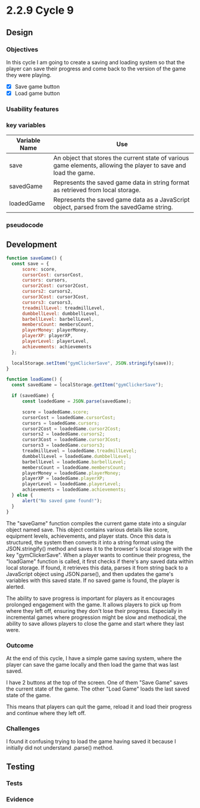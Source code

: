 # 2.2.9 Cycle 9

## Design

### Objectives

In this cycle I am going to create a saving and loading system so that the player can save their progress and come back to the version of the game they were playing.

* [x] Save game button
* [x] Load game button

### Usability features

### key variables

| Variable Name | Use                                                                                                              |
| ------------- | ---------------------------------------------------------------------------------------------------------------- |
| save          | An object that stores the current state of various game elements, allowing the player to save and load the game. |
| savedGame     | Represents the saved game data in string format as retrieved from local storage.                                 |
| loadedGame    | Represents the saved game data as a JavaScript object, parsed from the savedGame string.                         |

### pseudocode

## Development

```javascript
function saveGame() {
  const save = {
      score: score,
      cursorCost: cursorCost,
      cursors: cursors,
      cursor2Cost: cursor2Cost,
      cursors2: cursors2,
      cursor3Cost: cursor3Cost,
      cursors3: cursors3,
      treadmillLevel: treadmillLevel,
      dumbbellLevel: dumbbellLevel,
      barbellLevel: barbellLevel,
      membersCount: membersCount,
      playerMoney: playerMoney,
      playerXP: playerXP,
      playerLevel: playerLevel,
      achievements: achievements
  };

  localStorage.setItem("gymClickerSave", JSON.stringify(save));
}

function loadGame() {
  const savedGame = localStorage.getItem("gymClickerSave");

  if (savedGame) {
      const loadedGame = JSON.parse(savedGame);

      score = loadedGame.score;
      cursorCost = loadedGame.cursorCost;
      cursors = loadedGame.cursors;
      cursor2Cost = loadedGame.cursor2Cost;
      cursors2 = loadedGame.cursors2;
      cursor3Cost = loadedGame.cursor3Cost;
      cursors3 = loadedGame.cursors3;
      treadmillLevel = loadedGame.treadmillLevel;
      dumbbellLevel = loadedGame.dumbbellLevel;
      barbellLevel = loadedGame.barbellLevel;
      membersCount = loadedGame.membersCount;
      playerMoney = loadedGame.playerMoney;
      playerXP = loadedGame.playerXP;
      playerLevel = loadedGame.playerLevel;
      achievements = loadedGame.achievements;
  } else {
      alert("No saved game found!");
  }
}

```

The "saveGame" function compiles the current game state into a singular object named save. This object contains various details like score, equipment levels, achievements, and player stats. Once this data is structured, the system then converts it into a string format using the JSON.stringify() method and saves it to the browser's local storage with the key "gymClickerSave". When a player wants to continue their progress, the "loadGame" function is called, it first checks if there's any saved data within local storage. If found, it retrieves this data, parses it from string back to a JavaScript object using JSON.parse(), and then updates the game's variables with this saved state. If no saved game is found, the player is alerted.

The ability to save progress is important for players as it encourages prolonged engagement with the game. It allows players to pick up from where they left off, ensuring they don't lose their progress. Especially in incremental games where progression might be slow and methodical, the ability to save allows players to close the game and start where they last were.

### Outcome

At the end of this cycle, I have a simple game saving system, where the player can save the game locally and then load the game that was last saved.

I have 2 buttons at the top of the screen. One of them "Save Game" saves the current state of the game. The other "Load Game" loads the  last saved state of the game.

This means that players can quit the game, reload it and load their progress and continue where they left off.

### Challenges

I found it confusing trying to load the game having saved it because I initially did not understand .parse() method.

## Testing

### Tests



### Evidence

